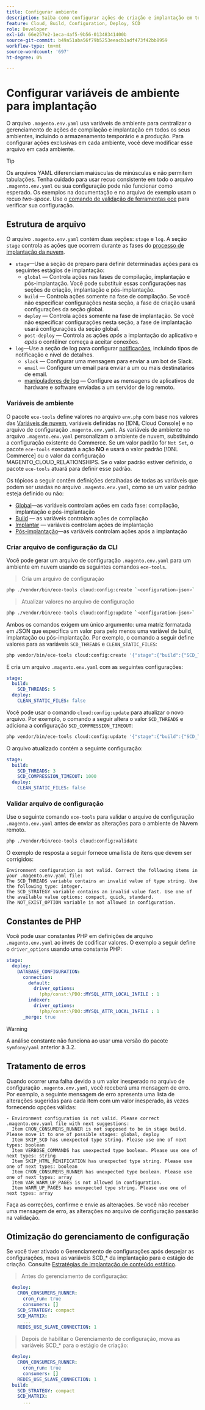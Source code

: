 ```yaml
---
title: Configurar ambiente
description: Saiba como configurar ações de criação e implantação em toda a Commerce em ambientes de infraestrutura em nuvem, incluindo preparo e produção profissionais, usando variáveis de ambiente.
feature: Cloud, Build, Configuration, Deploy, SCD
role: Developer
exl-id: 66e257e2-1eca-4af5-9b56-01348341400b
source-git-commit: b49a51aba56f79b5253eeacb1adf473f42bb8959
workflow-type: tm+mt
source-wordcount: '697'
ht-degree: 0%

---
```


# Configurar variáveis de ambiente para implantação

O arquivo `.magento.env.yaml` usa variáveis de ambiente para centralizar o gerenciamento de ações de compilação e implantação em todos os seus ambientes, incluindo o armazenamento temporário e a produção. Para configurar ações exclusivas em cada ambiente, você deve modificar esse arquivo em cada ambiente.

>[!TIP]
>
>Os arquivos YAML diferenciam maiúsculas de minúsculas e não permitem tabulações. Tenha cuidado para usar recuo consistente em todo o arquivo `.magento.env.yaml` ou sua configuração pode não funcionar como esperado. Os exemplos na documentação e no arquivo de exemplo usam o recuo _two-space_. Use o [comando de validação de ferramentas ece](#validate-configuration-file) para verificar sua configuração.

## Estrutura de arquivo

O arquivo `.magento.env.yaml` contém duas seções: `stage` e `log`. A seção `stage` controla as ações que ocorrem durante as fases do [processo de implantação da nuvem](../deploy/process.md).

- `stage`—Use a seção de preparo para definir determinadas ações para os seguintes estágios de implantação:
   - `global` — Controla ações nas fases de compilação, implantação e pós-implantação. Você pode substituir essas configurações nas seções de criação, implantação e pós-implantação.
   - `build` — Controla ações somente na fase de compilação. Se você não especificar configurações nesta seção, a fase de criação usará configurações da seção global.
   - `deploy` — Controla ações somente na fase de implantação. Se você não especificar configurações nesta seção, a fase de implantação usará configurações da seção global.
   - `post-deploy` — Controla as ações _após_ a implantação do aplicativo e _após_ o contêiner começa a aceitar conexões.
- `log`—Use a seção de log para configurar [notificações](set-up-notifications.md), incluindo tipos de notificação e nível de detalhes.
   - `slack` — Configurar uma mensagem para enviar a um bot de Slack.
   - `email` — Configure um email para enviar a um ou mais destinatários de email.
   - [manipuladores de log](log-handlers.md) — Configure as mensagens de aplicativos de hardware e software enviadas a um servidor de log remoto.

### Variáveis de ambiente

O pacote `ece-tools` define valores no arquivo `env.php` com base nos valores das [Variáveis de nuvem](variables-cloud.md), variáveis definidas no [!DNL Cloud Console] e no arquivo de configuração `.magento.env.yaml`. As variáveis de ambiente no arquivo `.magento.env.yaml` personalizam o ambiente de nuvem, substituindo a configuração existente do Commerce. Se um valor padrão for `Not Set`, o pacote `ece-tools` executará a ação **NO** e usará o valor padrão [!DNL Commerce] ou o valor da configuração MAGENTO_CLOUD_RELATIONSHIPS. Se o valor padrão estiver definido, o pacote `ece-tools` atuará para definir esse padrão.

Os tópicos a seguir contêm definições detalhadas de todas as variáveis que podem ser usadas no arquivo `.magento.env.yaml`, como se um valor padrão esteja definido ou não:

- [Global](variables-global.md)—as variáveis controlam ações em cada fase: compilação, implantação e pós-implantação
- [Build](variables-build.md) — as variáveis controlam ações de compilação
- [Implantar](variables-deploy.md) — variáveis controlam ações de implantação
- [Pós-implantação](variables-post-deploy.md)—as variáveis controlam ações após a implantação

### Criar arquivo de configuração da CLI

Você pode gerar um arquivo de configuração `.magento.env.yaml` para um ambiente em nuvem usando os seguintes comandos `ece-tools`.

>Cria um arquivo de configuração

```bash
php ./vendor/bin/ece-tools cloud:config:create `<configuration-json>`
```

>Atualizar valores no arquivo de configuração

```bash
php ./vendor/bin/ece-tools cloud:config:update `<configuration-json>`
```

Ambos os comandos exigem um único argumento: uma matriz formatada em JSON que especifica um valor para pelo menos uma variável de build, implantação ou pós-implantação. Por exemplo, o comando a seguir define valores para as variáveis `SCD_THREADS` e `CLEAN_STATIC_FILES`:

```bash
php vendor/bin/ece-tools cloud:config:create '{"stage":{"build":{"SCD_THREADS":5}, "deploy":{"CLEAN_STATIC_FILES":false}}}'
```

E cria um arquivo `.magento.env.yaml` com as seguintes configurações:

```yaml
stage:
  build:
    SCD_THREADS: 5
  deploy:
    CLEAN_STATIC_FILES: false
```

Você pode usar o comando `cloud:config:update` para atualizar o novo arquivo. Por exemplo, o comando a seguir altera o valor `SCD_THREADS` e adiciona a configuração `SCD_COMPRESSION_TIMEOUT`:

```bash
php vendor/bin/ece-tools cloud:config:update '{"stage":{"build":{"SCD_THREADS":3, "SCD_COMPRESSION_TIMEOUT":1000}}}'
```

O arquivo atualizado contém a seguinte configuração:

```yaml
stage:
  build:
    SCD_THREADS: 3
    SCD_COMPRESSION_TIMEOUT: 1000
  deploy:
    CLEAN_STATIC_FILES: false
```

### Validar arquivo de configuração

Use o seguinte comando `ece-tools` para validar o arquivo de configuração `.magento.env.yaml` antes de enviar as alterações para o ambiente de Nuvem remoto.

```bash
php ./vendor/bin/ece-tools cloud:config:validate
```

O exemplo de resposta a seguir fornece uma lista de itens que devem ser corrigidos:

```
Environment configuration is not valid. Correct the following items in your .magento.env.yaml file:
The SCD_THREADS variable contains an invalid value of type string. Use the following type: integer.
The SCD_STRATEGY variable contains an invalid value fast. Use one of the available value options: compact, quick, standard.
The NOT_EXIST_OPTION variable is not allowed in configuration.
```

## Constantes de PHP

Você pode usar constantes PHP em definições de arquivo `.magento.env.yaml` ao invés de codificar valores. O exemplo a seguir define o `driver_options` usando uma constante PHP:

```yaml
stage:
  deploy:
    DATABASE_CONFIGURATION:
      connection:
        default:
          driver_options:
            !php/const:\PDO::MYSQL_ATTR_LOCAL_INFILE : 1
        indexer:
          driver_options:
            !php/const:\PDO::MYSQL_ATTR_LOCAL_INFILE : 1
      _merge: true
```

>[!WARNING]
>
>A análise constante não funciona ao usar uma versão do pacote `symfony/yaml` anterior à 3.2.

## Tratamento de erros

Quando ocorrer uma falha devido a um valor inesperado no arquivo de configuração `.magento.env.yaml`, você receberá uma mensagem de erro. Por exemplo, a seguinte mensagem de erro apresenta uma lista de alterações sugeridas para cada item com um valor inesperado, às vezes fornecendo opções válidas:

```
- Environment configuration is not valid. Please correct .magento.env.yaml file with next suggestions:
  Item CRON_CONSUMERS_RUNNER is not supposed to be in stage build. Please move it to one of possible stages: global, deploy
  Item SKIP_SCD has unexpected type string. Please use one of next types: boolean
  Item VERBOSE_COMMANDS has unexpected type boolean. Please use one of next types: string
  Item SKIP_HTML_MINIFICATION has unexpected type string. Please use one of next types: boolean
  Item CRON_CONSUMERS_RUNNER has unexpected type boolean. Please use one of next types: array
  Item VAR_WARM_UP_PAGES is not allowed in configuration.
  Item WARM_UP_PAGES has unexpected type string. Please use one of next types: array
```

Faça as correções, confirme e envie as alterações. Se você não receber uma mensagem de erro, as alterações no arquivo de configuração passarão na validação.

## Otimização do gerenciamento de configuração

Se você tiver ativado o Gerenciamento de configurações após despejar as configurações, mova as variáveis SCD_* da implantação para o estágio de criação. Consulte [Estratégias de implantação de conteúdo estático](../deploy/static-content.md).

>Antes do gerenciamento de configuração:

```yaml
  deploy:
    CRON_CONSUMERS_RUNNER:
      cron_run: true
      consumers: []
    SCD_STRATEGY: compact
    SCD_MATRIX:
      ...
    REDIS_USE_SLAVE_CONNECTION: 1
```

>Depois de habilitar o Gerenciamento de configuração, mova as variáveis SCD_* para o estágio de criação:

```yaml
  deploy:
    CRON_CONSUMERS_RUNNER:
      cron_run: true
      consumers: []
    REDIS_USE_SLAVE_CONNECTION: 1
  build:
    SCD_STRATEGY: compact
    SCD_MATRIX:
      ...
```
